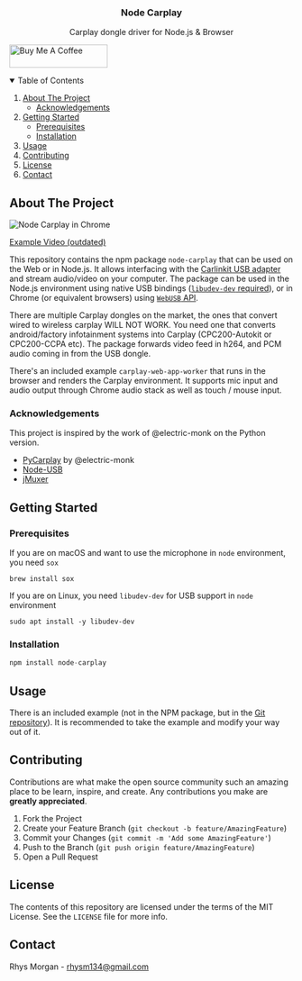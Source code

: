 
<h3 align="center">Node Carplay</h3>
  <p align="center">
    Carplay dongle driver for Node.js & Browser
</p>

<a href="https://www.buymeacoffee.com/rhysm" target="_blank"><img src="https://cdn.buymeacoffee.com/buttons/default-orange.png" alt="Buy Me A Coffee" height="41" width="174"></a>


<!-- TABLE OF CONTENTS -->
<details open="open">
  <summary>Table of Contents</summary>
  <ol>
    <li>
      <a href="#about-the-project">About The Project</a>
      <ul>
        <li><a href="#built-with">Acknowledgements</a></li>
      </ul>
    </li>
    <li>
      <a href="#getting-started">Getting Started</a>
      <ul>
        <li><a href="#prerequisites">Prerequisites</a></li>
        <li><a href="#installation">Installation</a></li>
      </ul>
    </li>
    <li><a href="#usage">Usage</a></li>
    <li><a href="#contributing">Contributing</a></li>
    <li><a href="#license">License</a></li>
    <li><a href="#contact">Contact</a></li>
  </ol>
</details>



<!-- ABOUT THE PROJECT -->
## About The Project

![Node Carplay in Chrome](https://github.com/rhysmorgan134/node-CarPlay/assets/4278113/3cbb5cab-fd62-4282-9fad-1b1aed90ad33)

[Example Video (outdated)](https://youtu.be/mBeYd7RNw1w)

This repository contains the npm package `node-carplay` that can be used on the Web or in Node.js. It allows interfacing with the [Carlinkit USB adapter](https://amzn.to/3X6OaF9) and stream audio/video on your computer. The package can be used in the Node.js environment using native USB bindings ([`libudev-dev` required](https://github.com/node-usb/node-usb#prerequisites)), or in Chrome (or equivalent browsers) using [`WebUSB` API](https://developer.mozilla.org/en-US/docs/Web/API/WebUSB_API).

There are multiple Carplay dongles on the market, the ones that convert wired to wireless carplay WILL NOT WORK. You need one that converts android/factory infotainment systems into Carplay (CPC200-Autokit or CPC200-CCPA etc). The package forwards video feed in h264, and PCM audio coming in from the USB dongle.

There's an included example `carplay-web-app-worker` that runs in the browser and renders the Carplay environment. It supports mic input and audio output through Chrome audio stack as well as touch / mouse input.

### Acknowledgements

This project is inspired by the work of @electric-monk on the Python version.

* [PyCarplay](https://github.com/electric-monk/pycarplay) by @electric-monk
* [Node-USB](https://github.com/node-usb/node-usb)
* [jMuxer](https://github.com/samirkumardas/jmuxer)


## Getting Started

### Prerequisites

If you are on macOS and want to use the microphone in `node` environment, you need `sox`

```shell
brew install sox
```

If you are on Linux, you need `libudev-dev` for USB support in `node` environment

```shell
sudo apt install -y libudev-dev
```

### Installation

```javascript
npm install node-carplay
```

## Usage

There is an included example (not in the NPM package, but in the [Git repository](https://github.com/rhysmorgan134/node-CarPlay)). It is recommended to take the example and modify your way out of it.


## Contributing

Contributions are what make the open source community such an amazing place to be learn, inspire, and create. Any contributions you make are **greatly appreciated**.

1. Fork the Project
2. Create your Feature Branch (`git checkout -b feature/AmazingFeature`)
3. Commit your Changes (`git commit -m 'Add some AmazingFeature'`)
4. Push to the Branch (`git push origin feature/AmazingFeature`)
5. Open a Pull Request


## License

The contents of this repository are licensed under the terms of the MIT License.
See the `LICENSE` file for more info.


## Contact

Rhys Morgan - rhysm134@gmail.com
